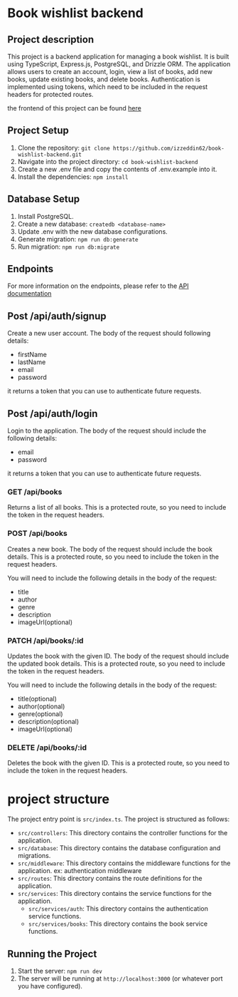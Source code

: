 # Book wishlist backend

## Project description
This project is a backend application for managing a book wishlist. It is built using TypeScript, Express.js, PostgreSQL, and Drizzle ORM. The application allows users to create an account, login, view a list of books, add new books, update existing books, and delete books. Authentication is implemented using tokens, which need to be included in the request headers for protected routes.

the frontend of this project can be found [here](https://github.com/izzeddin62/book-wishlist)

## Project Setup
1. Clone the repository: `git clone https://github.com/izzeddin62/book-wishlist-backend.git`
2. Navigate into the project directory: `cd book-wishlist-backend`
3. Create a new .env file and copy the contents of .env.example into it.
3. Install the dependencies: `npm install`

## Database Setup
1. Install PostgreSQL.
2. Create a new database: `createdb <database-name>`
3. Update .env with the new database configurations.
4. Generate migration: `npm run db:generate`
5. Run migration: `npm run db:migrate`

## Endpoints
For more information on the endpoints, please refer to the [API documentation](https://documenter.getpostman.com/view/8238232/2sA3XSCMFu)

## Post /api/auth/signup
Create a new user account. The body of the request should following details:
- firstName
- lastName
- email
- password

it returns a token that you can use to authenticate future requests.

## Post /api/auth/login
Login to the application. The body of the request should include the following details:
- email
- password

it returns a token that you can use to authenticate future requests.

### GET /api/books

Returns a list of all books. This is a protected route, so you need to include the token in the request headers.


### POST /api/books

Creates a new book. The body of the request should include the book details. This is a protected route, so you need to include the token in the request headers.

You will need to include the following details in the body of the request:
- title
- author
- genre
- description
- imageUrl(optional)



### PATCH /api/books/:id

Updates the book with the given ID. The body of the request should include the updated book details. This is a protected route, so you need to include the token in the request headers.

You will need to include the following details in the body of the request:
- title(optional)
- author(optional)
- genre(optional)
- description(optional)
- imageUrl(optional)

### DELETE /api/books/:id

Deletes the book with the given ID. This is a protected route, so you need to include the token in the request headers.

# project structure
The project entry point is `src/index.ts`. The project is structured as follows:

- `src/controllers`: This directory contains the controller functions for the application.
- `src/database`: This directory contains the database configuration and migrations.
- `src/middleware`: This directory contains the middleware functions for the application. ex: authentication middleware
- `src/routes`: This directory contains the route definitions for the application.
- `src/services`: This directory contains the service functions for the application.
    - `src/services/auth`: This directory contains the authentication service functions.
    - `src/services/books`: This directory contains the book service functions.

## Running the Project

1. Start the server: `npm run dev`
2. The server will be running at `http://localhost:3000` (or whatever port you have configured).